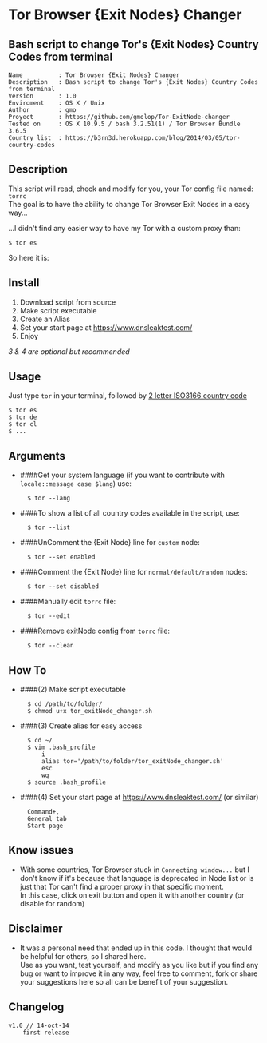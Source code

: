 Tor Browser {Exit Nodes} Changer
===

Bash script to change Tor's {Exit Nodes} Country Codes from terminal
---

    Name          : Tor Browser {Exit Nodes} Changer
    Description   : Bash script to change Tor's {Exit Nodes} Country Codes from terminal
    Version       : 1.0
    Enviroment    : OS X / Unix
    Author        : gmo
    Proyect       : https://github.com/gmolop/Tor-ExitNode-changer
    Tested on     : OS X 10.9.5 / bash 3.2.51(1) / Tor Browser Bundle 3.6.5
    Country list  : https://b3rn3d.herokuapp.com/blog/2014/03/05/tor-country-codes

Description
---

This script will read, check and modify for you, your Tor config file named: `torrc`  
The goal is to have the ability to change Tor Browser Exit Nodes in a easy way...  

...I didn't find any easier way to have my Tor with a custom proxy than:

    $ tor es

So here it is:

Install
---

1. Download script from source
2. Make script executable
3. Create an Alias
4. Set your start page at https://www.dnsleaktest.com/
5. Enjoy

*3 & 4 are optional but recommended*

Usage
---

Just type `tor` in your terminal, followed by [2 letter ISO3166 country code](https://en.wikipedia.org/wiki/ISO_3166-1_alpha-2)

    $ tor es
    $ tor de
    $ tor cl
    $ ...

Arguments
---

- ####Get your system language (if you want to contribute with `locale::message case $lang`) use:

        $ tor --lang

- ####To show a list of all country codes available in the script, use:

        $ tor --list

- ####UnComment the {Exit Node} line for `custom` node:

        $ tor --set enabled

- ####Comment the {Exit Node} line for `normal/default/random` nodes:

        $ tor --set disabled

- ####Manually edit `torrc` file:

        $ tor --edit

- ####Remove exitNode config from `torrc` file:

        $ tor --clean

How To
---

- ####(2) Make script executable

        $ cd /path/to/folder/
        $ chmod u+x tor_exitNode_changer.sh

- ####(3) Create alias for easy access

        $ cd ~/
        $ vim .bash_profile
            i
            alias tor='/path/to/folder/tor_exitNode_changer.sh'
            esc
            wq
        $ source .bash_profile

- ####(4) Set your start page at https://www.dnsleaktest.com/ (or similar)

        Command+,
        General tab
        Start page

Know issues
---

- With some countries, Tor Browser stuck in `Connecting window...` but I don't know if it's because that language is deprecated in Node list or is just that Tor can't find a proper proxy in that specific moment.  
In this case, click on exit button and open it with another country (or disable for random)

Disclaimer
---

- It was a personal need that ended up in this code. I thought that would be helpful for others, so I shared here.  
Use as you want, test yourself, and modify as you like but if you find any bug or want to improve it in any way, feel free to comment, fork or share your suggestions here so all can be benefit of your suggestion.

Changelog
---

    v1.0 // 14-oct-14
        first release

